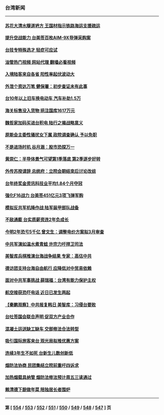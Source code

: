### 台湾新闻
---
#### [苏花大清水隧道坍方 王国材指示铁路海运支援疏运](../../pages/ncid1349361/n13905029.md?01121645) 
#### [提升空战能力 台美签百枚AIM-9X导弹采购案](../../pages/ncid1349361/n13904324.md?01121645) 
#### [台技专特殊选才 轻症可应试](../../pages/ncid1349361/n13904718.md?01121645) 
#### [油管热门视频 网站代理 翻墙必看视频](http://138.2.39.72:81/youtube.html?epic-marker?01121645)
#### [入境陆客来自各省 阳性率起伏波动大](../../pages/ncid1349361/n13904697.md?01121645) 
#### [外泄个资达万笔 健保署：初步查证未有此事](../../pages/ncid1349361/n13904702.md?01121645) 
#### [台10年以上旧车换电动车 汽车补助1.5万](../../pages/ncid1349361/n13904699.md?01121645) 
#### [海关标售没入货物 挹注国库1617万元](../../pages/ncid1349361/n13904618.md?01121645) 
#### [魏哲家加码买进台积电 陆行之揭战略意义](../../pages/ncid1349361/n13904617.md?01121645) 
#### [原能会主委性骚扰女下属 政院调查确认 予以免职](../../pages/ncid1349361/n13904616.md?01121645) 
#### [不是进场时机 谷月涵：股市恐探万一](../../pages/ncid1349361/n13904619.md?01121645) 
#### [黄崇仁：半导体景气可望第1季落底 第2季逐步好转](../../pages/ncid1349361/n13904621.md?01121645) 
#### [外传苏揆请辞 总统府：立院会期结束后讨论改组](../../pages/ncid1349361/n13904622.md?01121645) 
#### [台年终奖金资讯科技业平均1.84个月夺冠](../../pages/ncid1349361/n13904667.md?01121645) 
#### [强化F16战力 台美签451亿元3项飞弹军购](../../pages/ncid1349361/n13904625.md?01121645) 
#### [模拟反共军机降作战 陆军装甲部队战备](../../pages/ncid1349361/n13904627.md?01121645) 
#### [不敌通膨 台实质薪资连2年负成长](../../pages/ncid1349361/n13904632.md?01121645) 
#### [今明2年恐亏5千亿 曾文生：调整电价方案拟3月审查](../../pages/ncid1349361/n13904638.md?01121645) 
#### [中共军演如温水煮青蛙 许宗力吁捍卫司法](../../pages/ncid1349361/n13904639.md?01121645) 
#### [美智库兵棋推演台海战争结果 专家：高估中共](../../pages/ncid1349361/n13904396.md?01121645) 
#### [德访团支持台海自由航行 应降低对中贸易依赖](../../pages/ncid1349361/n13904574.md?01121645) 
#### [面对中共军事挑战 薛瑞福：台湾有能力保护主权](../../pages/ncid1349361/n13904569.md?01121645) 
#### [航空接获恐吓电话 近日已发生两起](../../pages/ncid1349361/n13904564.md?01121645) 
#### [【秦鹏观察】中共报复韩日 美智库：习侵台要败](../../pages/ncid1349361/n13904080.md?01121645) 
#### [台吐签国会联合声明 促双方产业合作](../../pages/ncid1349361/n13903852.md?01121645) 
#### [混凝土运送缺工缺车 交部修法合法转型](../../pages/ncid1349361/n13903851.md?01121645) 
#### [吸引国际旅客来台 观光局拟推优惠方案](../../pages/ncid1349361/n13903906.md?01121645) 
#### [连续3年生不如死 台新生儿数创新低](../../pages/ncid1349361/n13903907.md?01121645) 
#### [烟防法协商 民团集结立院前重吁四诉求](../../pages/ncid1349361/n13903909.md?01121645) 
#### [加热烟载具纳管 烟防法修法预计周五三读通过](../../pages/ncid1349361/n13903905.md?01121645) 
#### [赖清德下厨做年菜 陪独居长者围炉](../../pages/ncid1349361/n13903876.md?01121645) 

---
#### 第 [ [554](./554.md?01121645) / [553](./553.md?01121645) / [552](./552.md?01121645) / [551](./551.md?01121645) / [550](./550.md?01121645) / [549](./549.md?01121645) / [548](./548.md?01121645) / [547](./547.md?01121645) ] 页

